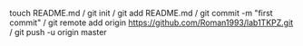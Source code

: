 touch README.md / 
git init / 
git add README.md / 
git commit -m "first commit" / 
git remote add origin https://github.com/Roman1993/lab1TKPZ.git / 
git push -u origin master
